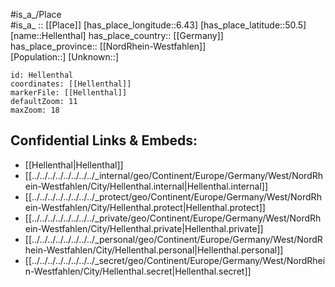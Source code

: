 ﻿---
location: [50.5,6.43] 
mapzoom: [7,12] 
mapmarker: city 
type: City
tags:
- geo/City


SpocWebEntityId: 30874
isDeleted: false
confidential: public

---
#is_a_/Place  
#is_a_ :: [[Place]] 
[has_place_longitude::6.43] 
[has_place_latitude::50.5] 
[name::Hellenthal] 
has_place_country:: [[Germany]]  
has_place_province:: [[NordRhein-Westfahlen]]  
[Population::] 
[Unknown::] 


```leaflet
id: Hellenthal
coordinates: [[Hellenthal]] 
markerFile: [[Hellenthal]] 
defaultZoom: 11 
maxZoom: 18
```


## Confidential Links & Embeds: 
- [[Hellenthal|Hellenthal]]  
- [[../../../../../../../../_internal/geo/Continent/Europe/Germany/West/NordRhein-Westfahlen/City/Hellenthal.internal|Hellenthal.internal]] 
- [[../../../../../../../../_protect/geo/Continent/Europe/Germany/West/NordRhein-Westfahlen/City/Hellenthal.protect|Hellenthal.protect]] 
- [[../../../../../../../../_private/geo/Continent/Europe/Germany/West/NordRhein-Westfahlen/City/Hellenthal.private|Hellenthal.private]] 
- [[../../../../../../../../_personal/geo/Continent/Europe/Germany/West/NordRhein-Westfahlen/City/Hellenthal.personal|Hellenthal.personal]] 
- [[../../../../../../../../_secret/geo/Continent/Europe/Germany/West/NordRhein-Westfahlen/City/Hellenthal.secret|Hellenthal.secret]] 
